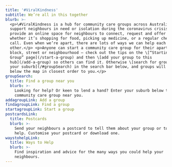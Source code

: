 ```yaml
---
title: '#ViralKindness'
subtitle: We’re all in this together
blurb: >-
  <p>\#ViralKindness is a hub for community care groups across Australia that
  support neighbours in need or isolation during the coronavirus crisis. Groups
  provide an online space for neighbours to connect, request and offer help —
  whether it’s shopping for food, picking up medicine, or a regular check-in
  call. Even when we’re apart, there are lots of ways we can help each
  other.</p> <p>Anyone can start a community care group for their apartment
  block, street or neighbourhood — check out the tips on the \[“Starting a
  Group” page](/start-a-group) and then \[add your group to this
  hub](/add-a-group) so others can find it. Otherwise \[search for groups near
  your suburb](/#groupSearch) in the search bar below, and groups will be listed
  below the map in closest order to you.</p>
groupSearch:
  title: Find a group near you
  blurb: >-
    Looking for help? Or keen to lend a hand? Enter your suburb below to find a
    community care group near you.
addagroupLink: Add a group
findagroupLink: Find a group
startagroupLink: Start a group
postcardsLink:
  title: Postcards
  blurb: >-
    Send your neighbours a postcard to tell them about your group or to offer
    help. Customise your postcard or download one.
waystohelpLink:
  title: Ways to Help
  blurb: >-
    Find inspiration and advice for the many ways you could help your
    neighbours.
---
```


